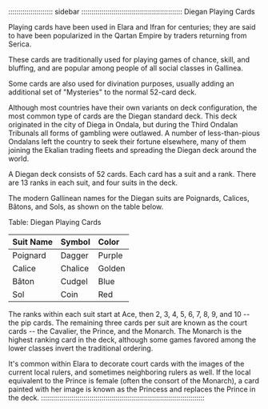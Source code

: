 :::::::::::::::::::::: sidebar ::::::::::::::::::::::::::::::::::::::::::::::::::
Diegan Playing Cards

Playing cards have been used in Elara and Ifran for centuries; they are said to 
have been popularized in the Qartan Empire by traders returning from Serica.

These cards are traditionally used for playing games of chance, skill, and 
bluffing, and are popular among people of all social classes in Gallinea.

Some cards are also used for divination purposes, usually adding an additional set of 
"Mysteries" to the normal 52-card deck.

Although most countries have their own variants on deck configuration, the most 
common type of cards are the Diegan standard deck. This deck originated in the city of Diega in 
Ondala, but during the Third Ondalan Tribunals all forms of gambling were outlawed. 
A number of less-than-pious Ondalans left the country to seek their fortune elsewhere, 
many of them joining the Ekalian trading fleets and spreading the Diegan deck around the world.

A Diegan deck consists of 52 cards. Each card has a suit and a rank. 
There are 13 ranks in each suit, and four suits in the deck.

The modern Gallinean names for the Diegan suits are Poignards, Calices, Bâtons, and Sols, as shown on the table below.

Table: Diegan Playing Cards

| Suit Name | Symbol  | Color  |
| :-------- | :------ | :----- |
| Poignard  | Dagger  | Purple |
| Calice    | Chalice | Golden |
| Bâton     | Cudgel  | Blue   |
| Sol       | Coin    | Red    |

The ranks within each suit start at Ace, then 2, 3, 4, 5, 6, 7, 8, 9, and 10 -- the pip cards. 
The remaining three cards per suit are known as the court cards -- the Cavalier, the Prince, and the Monarch. 
The Monarch is the highest ranking card in the deck, although some games favored among the lower classes 
invert the traditional ordering.

It's common within Elara to decorate court cards with the images of the current local rulers, 
and sometimes neighboring rulers as well. If the local equivalent to the Prince is female 
(often the consort of the Monarch), a card painted with her image is known as the Princess and replaces the Prince in the deck.
:::::::::::::::::::::::::::::::::::::::::::::::::::::::::::::::::::::::::::::::::
